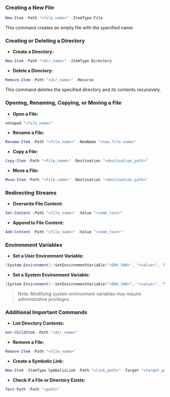### **Creating a New File**

```powershell
New-Item -Path "<file_name>" -ItemType File
```

This command creates an empty file with the specified name.

### **Creating or Deleting a Directory**

- **Create a Directory:**
```powershell
New-Item -Path "<dir_name>" -ItemType Directory
```

- **Delete a Directory:**
```powershell
Remove-Item -Path "<dir_name>" -Recurse
```

This command deletes the specified directory and its contents recursively.

### **Opening, Renaming, Copying, or Moving a File**

- **Open a File:**
```powershell
notepad "<file_name>"
```

- **Rename a File:**
```powershell
Rename-Item -Path "<file_name>" -NewName "<new_file_name>"
```

- **Copy a File:**
```powershell
Copy-Item -Path "<file_name>" -Destination "<destination_path>"
```

- **Move a File:**
```powershell
Move-Item -Path "<file_name>" -Destination "<destination_path>"
```

### **Redirecting Streams**

- **Overwrite File Content:**
```powershell
Set-Content -Path "<file_name>" -Value "<some_text>"
```

- **Append to File Content:**
```powershell
Add-Content -Path "<file_name>" -Value "<some_text>"
```

### **Environment Variables**

- **Set a User Environment Variable:**
```powershell
[System.Environment]::SetEnvironmentVariable("<ENV_VAR>", "<value>", "User")
```

- **Set a System Environment Variable:**
```powershell
[System.Environment]::SetEnvironmentVariable("<ENV_VAR>", "<value>", "Machine")
```

> Note: Modifying system environment variables may require administrative privileges.

### **Additional Important Commands**

- **List Directory Contents:**
```powershell
Get-ChildItem -Path "<dir_name>"
```

- **Remove a File:**
```powershell
Remove-Item -Path "<file_name>"
```

- **Create a Symbolic Link:**
```powershell
New-Item -ItemType SymbolicLink -Path "<link_path>" -Target "<target_path>"
```

- **Check if a File or Directory Exists:**
```powershell
Test-Path -Path "<path>"
```
